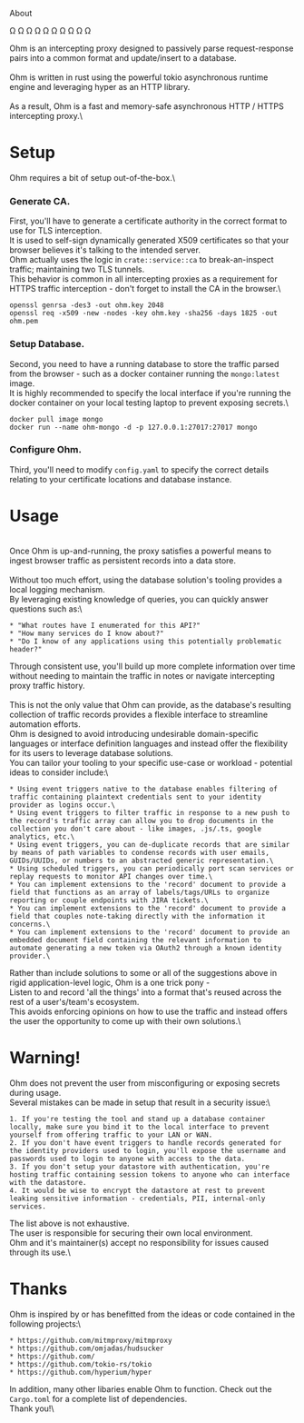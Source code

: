  About

Ω Ω Ω Ω Ω Ω Ω Ω Ω Ω

Ohm is an intercepting proxy designed to passively parse request-response pairs into a common format and update/insert to a database.\
\
Ohm is written in rust using the powerful tokio asynchronous runtime engine and leveraging hyper as an HTTP library.\
\
As a result, Ohm is a fast and memory-safe asynchronous HTTP / HTTPS intercepting proxy.\

# Setup

Ohm requires a bit of setup out-of-the-box.\

### Generate CA.

First, you'll have to generate a certificate authority in the correct format to use for TLS interception.\
It is used to self-sign dynamically generated X509 certificates so that your browser believes it's talking to the intended server.\
Ohm actually uses the logic in `crate::service::ca` to break-an-inspect traffic; maintaining two TLS tunnels.\
This behavior is common in all intercepting proxies as a requirement for HTTPS traffic interception - don't forget to install the CA in the browser.\

```
openssl genrsa -des3 -out ohm.key 2048
openssl req -x509 -new -nodes -key ohm.key -sha256 -days 1825 -out ohm.pem
```

### Setup Database.

Second, you need to have a running database to store the traffic parsed from the browser - such as a docker container running the `mongo:latest` image.\
It is highly recommended to specify the local interface if you're running the docker container on your local testing laptop to prevent exposing secrets.\

```
docker pull image mongo
docker run --name ohm-mongo -d -p 127.0.0.1:27017:27017 mongo
```

### Configure Ohm.

Third, you'll need to modify `config.yaml` to specify the correct details relating to your certificate locations and database instance.

# Usage
\
Once Ohm is up-and-running, the proxy satisfies a powerful means to ingest browser traffic as persistent records into a data store.\
\
Without too much effort, using the database solution's tooling provides a local logging mechanism.\
By leveraging existing knowledge of queries, you can quickly answer questions such as:\

    * "What routes have I enumerated for this API?"
    * "How many services do I know about?"
    * "Do I know of any applications using this potentially problematic header?"

Through consistent use, you'll build up more complete information over time without needing to maintain the traffic in notes or navigate intercepting proxy traffic history.\
\
This is not the only value that Ohm can provide, as the database's resulting collection of traffic records provides a flexible interface to streamline automation efforts.\
Ohm is designed to avoid introducing undesirable domain-specific languages or interface definition languages and instead offer the flexibility for its users to leverage database solutions.\
You can tailor your tooling to your specific use-case or workload - potential ideas to consider include:\

    * Using event triggers native to the database enables filtering of traffic containing plaintext credentials sent to your identity provider as logins occur.\
    * Using event triggers to filter traffic in response to a new push to the record's traffic array can allow you to drop documents in the collection you don't care about - like images, .js/.ts, google analytics, etc.\
    * Using event triggers, you can de-duplicate records that are similar by means of path variables to condense records with user emails, GUIDs/UUIDs, or numbers to an abstracted generic representation.\
    * Using scheduled triggers, you can periodically port scan services or replay requests to monitor API changes over time.\
    * You can implement extensions to the 'record' document to provide a field that functions as an array of labels/tags/URLs to organize reporting or couple endpoints with JIRA tickets.\
    * You can implement extensions to the 'record' document to provide a field that couples note-taking directly with the information it concerns.\
    * You can implement extensions to the 'record' document to provide an embedded document field containing the relevant information to automate generating a new token via OAuth2 through a known identity provider.\

Rather than include solutions to some or all of the suggestions above in rigid application-level logic, Ohm is a one trick pony -\
Listen to and record 'all the things' into a format that's reused across the rest of a user's/team's ecosystem.\
This avoids enforcing opinions on how to use the traffic and instead offers the user the opportunity to come up with their own solutions.\

# Warning!

Ohm does not prevent the user from misconfiguring or exposing secrets during usage.\
Several mistakes can be made in setup that result in a security issue:\

    1. If you're testing the tool and stand up a database container locally, make sure you bind it to the local interface to prevent yourself from offering traffic to your LAN or WAN.
    2. If you don't have event triggers to handle records generated for the identity providers used to login, you'll expose the username and passwords used to login to anyone with access to the data.
    3. If you don't setup your datastore with authentication, you're hosting traffic containing session tokens to anyone who can interface with the datastore.
    4. It would be wise to encrypt the datastore at rest to prevent leaking sensitive information - credentials, PII, internal-only services.

The list above is not exhaustive.\
The user is responsible for securing their own local environment.\
Ohm and it's maintainer(s) accept no responsibility for issues caused through its use.\

# Thanks

Ohm is inspired by or has benefitted from the ideas or code contained in the following projects:\

    * https://github.com/mitmproxy/mitmproxy
    * https://github.com/omjadas/hudsucker
    * https://github.com/
    * https://github.com/tokio-rs/tokio
    * https://github.com/hyperium/hyper

In addition, many other libaries enable Ohm to function. Check out the `Cargo.toml` for a complete list of dependencies.\
Thank you!\
